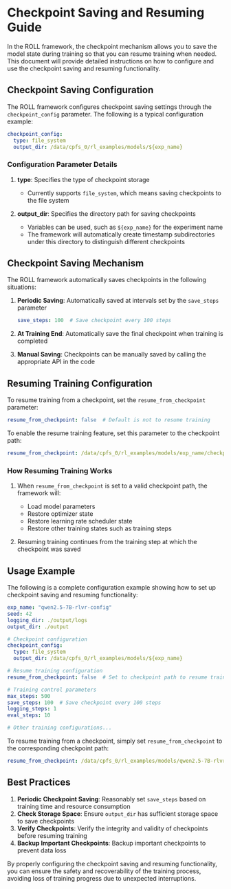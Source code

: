 # Checkpoint Saving and Resuming Guide

In the ROLL framework, the checkpoint mechanism allows you to save the model state during training so that you can resume training when needed. This document will provide detailed instructions on how to configure and use the checkpoint saving and resuming functionality.

## Checkpoint Saving Configuration

The ROLL framework configures checkpoint saving settings through the `checkpoint_config` parameter. The following is a typical configuration example:

```yaml
checkpoint_config:
  type: file_system
  output_dir: /data/cpfs_0/rl_examples/models/${exp_name}
```

### Configuration Parameter Details

1. **type**: Specifies the type of checkpoint storage
   - Currently supports `file_system`, which means saving checkpoints to the file system

2. **output_dir**: Specifies the directory path for saving checkpoints
   - Variables can be used, such as `${exp_name}` for the experiment name
   - The framework will automatically create timestamp subdirectories under this directory to distinguish different checkpoints

## Checkpoint Saving Mechanism

The ROLL framework automatically saves checkpoints in the following situations:

1. **Periodic Saving**: Automatically saved at intervals set by the `save_steps` parameter
   ```yaml
   save_steps: 100  # Save checkpoint every 100 steps
   ```

2. **At Training End**: Automatically save the final checkpoint when training is completed

3. **Manual Saving**: Checkpoints can be manually saved by calling the appropriate API in the code

## Resuming Training Configuration

To resume training from a checkpoint, set the `resume_from_checkpoint` parameter:

```yaml
resume_from_checkpoint: false  # Default is not to resume training
```

To enable the resume training feature, set this parameter to the checkpoint path:

```yaml
resume_from_checkpoint: /data/cpfs_0/rl_examples/models/exp_name/checkpoint-500
```

### How Resuming Training Works

1. When `resume_from_checkpoint` is set to a valid checkpoint path, the framework will:
   - Load model parameters
   - Restore optimizer state
   - Restore learning rate scheduler state
   - Restore other training states such as training steps

2. Resuming training continues from the training step at which the checkpoint was saved

## Usage Example

The following is a complete configuration example showing how to set up checkpoint saving and resuming functionality:

```yaml
exp_name: "qwen2.5-7B-rlvr-config"
seed: 42
logging_dir: ./output/logs
output_dir: ./output

# Checkpoint configuration
checkpoint_config:
  type: file_system
  output_dir: /data/cpfs_0/rl_examples/models/${exp_name}

# Resume training configuration
resume_from_checkpoint: false  # Set to checkpoint path to resume training

# Training control parameters
max_steps: 500
save_steps: 100  # Save checkpoint every 100 steps
logging_steps: 1
eval_steps: 10

# Other training configurations...
```

To resume training from a checkpoint, simply set `resume_from_checkpoint` to the corresponding checkpoint path:

```yaml
resume_from_checkpoint: /data/cpfs_0/rl_examples/models/qwen2.5-7B-rlvr-config/checkpoint-300
```

## Best Practices

1. **Periodic Checkpoint Saving**: Reasonably set `save_steps` based on training time and resource consumption
2. **Check Storage Space**: Ensure `output_dir` has sufficient storage space to save checkpoints
3. **Verify Checkpoints**: Verify the integrity and validity of checkpoints before resuming training
4. **Backup Important Checkpoints**: Backup important checkpoints to prevent data loss

By properly configuring the checkpoint saving and resuming functionality, you can ensure the safety and recoverability of the training process, avoiding loss of training progress due to unexpected interruptions.